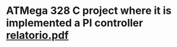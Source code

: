 # ATMega 328 C project where it is implemented a PI controller  [relatorio.pdf](https://github.com/ll0pez10/C-scripts/files/7464641/relatorio.pdf)
